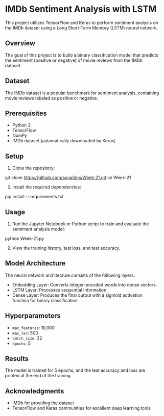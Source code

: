# IMDb Sentiment Analysis with LSTM

This project utilizes TensorFlow and Keras to perform sentiment analysis on the IMDb dataset using a Long Short-Term Memory (LSTM) neural network.

## Overview

The goal of this project is to build a binary classification model that predicts the sentiment (positive or negative) of movie reviews from the IMDb dataset.

## Dataset

The IMDb dataset is a popular benchmark for sentiment analysis, containing movie reviews labeled as positive or negative.

## Prerequisites

- Python 3
- TensorFlow
- NumPy
- IMDb dataset (automatically downloaded by Keras)

## Setup

1. Clone the repository:

git clone https://github.com/sona3ms/Week-21.git
cd Week-21


2. Install the required dependencies:

pip install -r requirements.txt

## Usage

1. Run the Jupyter Notebook or Python script to train and evaluate the sentiment analysis model:

python Week-21.py


2. View the training history, test loss, and test accuracy.

## Model Architecture

The neural network architecture consists of the following layers:

- Embedding Layer: Converts integer-encoded words into dense vectors.
- LSTM Layer: Processes sequential information.
- Dense Layer: Produces the final output with a sigmoid activation function for binary classification.

## Hyperparameters

- `max_features`: 10,000
- `max_len`: 500
- `batch_size`: 32
- `epochs`: 5

## Results

The model is trained for 5 epochs, and the test accuracy and loss are printed at the end of the training.

## Acknowledgments

- IMDb for providing the dataset
- TensorFlow and Keras communities for excellent deep learning tools
